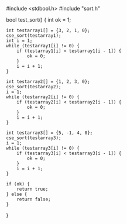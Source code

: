 #include <stdbool.h>
#include "sort.h"

bool test_sort()
{
    int ok = 1;

    int testarray1[] = {3, 2, 1, 0};
    cse_sort(testarray1);
    int i = 1;
    while (testarray1[i] != 0) {
        if (testarray1[i] < testarray1[i - 1]) {
            ok = 0;
        }
        i = i + 1;
    }

    int testarray2[] = {1, 2, 3, 0};
    cse_sort(testarray2);
    i = 1;
    while (testarray2[i] != 0) {
        if (testarray2[i] < testarray2[i - 1]) {
            ok = 0;
        }
        i = i + 1;
    }

    int testarray3[] = {5, -1, 4, 0};
    cse_sort(testarray3);
    i = 1;
    while (testarray3[i] != 0) {
        if (testarray3[i] < testarray3[i - 1]) {
            ok = 0;
        }
        i = i + 1;
    }

    if (ok) {
        return true;
    } else {
        return false;
    }
}
